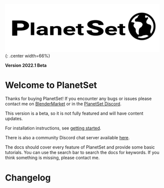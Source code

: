 ![PlanetSet](media/planetset_logo.png){: .center width=66%}

**Version 2022.1 Beta**

# Welcome to PlanetSet

Thanks for buying PlanetSet! If you encounter any bugs or issues please contact me on [BlenderMarket](https://blendermarket.com/) or in the [PlanetSet Discord](https://discord.gg/g8vXqBUk).

This version is a beta, so it is not fully featured and will have content updates.

For installation instructions, see [getting started](/getting%20started).

There is also a community Discord chat server available [here](https://discord.gg/g8vXqBUk).

The docs should cover every feature of PlanetSet and provide some basic tutorials. You can use the search bar to search the docs for keywords. If you think something is missing, please contact me.

# Changelog
